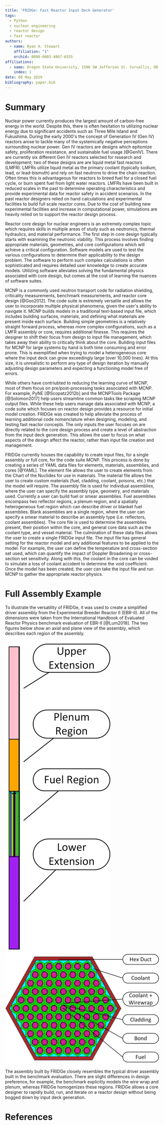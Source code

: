 ```yaml
---
title: 'FRIDGe: Fast Reactor Input Deck Generator'
tags:
  - Python
  - nuclear engineering
  - reactor design
  - fast reactor
authors:
  - name: Ryan H. Stewart
    affiliation: "1"
    orchid: 0000-0003-4867-6555
affiliations:
  - name: Oregon State University, 1500 SW Jefferson St. Corvallis, OR 97331
    index: 1
date: 08 May 2019
bibliography: paper.bib
---
```


# Summary

Nuclear power currently produces the largest amount of carbon-free energy in the world.
Despite this, there is often hesitation to utilizing nuclear energy due to significant accidents such as Three Mile Island and Fukushima.
During the early 2000's the concept of Generation IV (Gen IV) reactors arose to tackle many of the systemically negative perceptions surrounding nuclear power.
Gen IV reactors are designs which epitomize safety, proliferation resistance, and sustainable fuel usage [@GenIV].
There are currently six different Gen IV reactors selected for research and development; two of these designs are are liquid metal fast reactors (LMFR).
LMFRs utilize liquid metal as the primary coolant (typically sodium, lead, or lead-bismuth) and rely on fast neutrons to drive the chain reaction.
Often times this is advantageous for reactors to breed fuel for a closed fuel cycle, or burn spent fuel from light water reactors.
LMFRs have been built in reduced scales in the past to determine operating characteristics and provide experimental data for reactor safety in accident scenarios.
In the past reactor designers relied on hand calculations and experimental facilities to build full scale reactor cores.
Due to the cost of building new experimental facilities and increase in computational power, simulations are heavily relied on to support the reactor design process.

Reactor core design for nuclear engineers is an extremely complex topic which requires skills in multiple areas of study such as neutronics, thermal hydraulics, and material performance.
The first step in core design typically starts with examining the neutronic viability.
This process involves finding appropriate materials, geometries, and core configurations which will achieve a critical configuration.
Software models are used to test the various configurations to determine their applicability to the design problem.
The software to perform such complex calculations is often sophisticated and requires detailed user knowledge to create accurate models.
Utilizing software alleviates solving the fundamental physics associated with core design, but comes at the cost of learning the nuances of software suites.

MCNP is a commonly used neutron transport code for radiation shielding, criticality measurements, benchmark measurements, and reactor core design [@Goo2012].
The code suite is extremely versatile and allows the user to incorporate multiple physical phenomena, given the user's ability to navigate it.
MCNP builds models in a traditional text-based input file, which includes building surfaces, materials, and defining what materials are present inside each surface.
Building simple geometries is a relatively straight forward process, whereas more complex configurations, such as a LMFR assembly or core, requires additional finesse.
This requires the designer to shift their focus from design to input file management, which takes away their ability to critically think about the core.
Building input files for MCNP for large systems by hand is both time consuming and error prone.
This is exemplified when trying to model a heterogeneous core where the input deck can grow exceedingly large (over 10,000 lines).
At this size, it is unrealistic to perform any type of design iteration by manually adjusting design parameters and expecting a functioning model free of errors.

While others have contriubted to reducing the learning curve of MCNP, most of them focus on pre/post-processing tasks associated with MCNP.
For example, PyNE [@Scopatz2012b] and the MCNPTools Package [@Solomon2017] help users streamline common tasks like scraping MCNP output files.
While these help users manage data associated with MCNP, a code suite which focuses on reactor design provides a resource for initial model creation.
FRIDGe was created to help alleviate the process of learning additional code nomenclature when designing, modeling, and testing fast reactor concepts.
The only inputs the user focuses on are directly related to the core design process and create a level of abstraction from the input deck generation.
This allows the user to focus on what aspects of the design affect the reactor, rather than input file creation and management.

FRIDGe currently houses the capability to create input files, for a single assembly or full core, for the code suite MCNP.
This process is done by creating a series of YAML data files for elements, materials, assemblies, and cores [@YAML].
The element file allows the user to create elements from the Chart of the Nuclides for use in materials.
The material file allows the user to create custom materials (fuel, cladding, coolant, poisons, etc.) that the model will require.
The assembly file is used for individual assemblies, where the user can specify the assembly type, geometry, and materials used.
Currently a user can build fuel or smear assemblies.
Fuel assemblies encompass two reflector regions, a plenum region, and a spatially heterogeneous fuel region which can describe driver or blanket fuel assemblies.
Blank assemblies are a single region, where the user can specify a smear material to describe an assembly type (i.e. reflectors, coolant assemblies).
The core file is used to determine the assemblies present, their position within the core, and general core data such as the coolant type, and vessel material.
The culmination of these data files allows the user to create a single FRIDGe input file.
The input file has general setting for the reactor model and any additional features to be applied to the model.
For example, the user can define the temperature and cross-section set used, which can quantify the impact of Doppler Broadening or cross-section set sensitivity.
Along with this, the coolant in the core can be voided to simulate a loss of coolant accident to determine the void coefficient.
Once the model has been created, the user can take the input file and run MCNP to gather the appropriate reactor physics.

# Full Assembly Example

To illustrate the versatility of FRIDGe, it was used to create a simplified driver assembly from the Experimental Breeder Reactor II (EBR-II).
All of the dimensions were taken from the International Handbook of Evaluated Reactor Physics benchmark evaluation of EBR-II [@Lum2018].
The two figures below show an axial and plane view of the assembly, which describes each region of the assembly.

![Elevated view of EBRII driver Assembly](EBRII_Assembly.jpg) ![Plan view of EBRII driver assembly fuel region](EBRII_Fuel.jpg)

The assembly built by FRIDGe closely resembles the typical driver assembly built in the benchmark evaluation.
There are slight differences in design preference, for example, the benchmark explicitly models the wire wrap and plenum, whereas FRIDGe homogenizes these regions.
FRIDGe allows a core designer to rapidly build, run, and iterate on a reactor design without being bogged down by input deck generation.

# References
